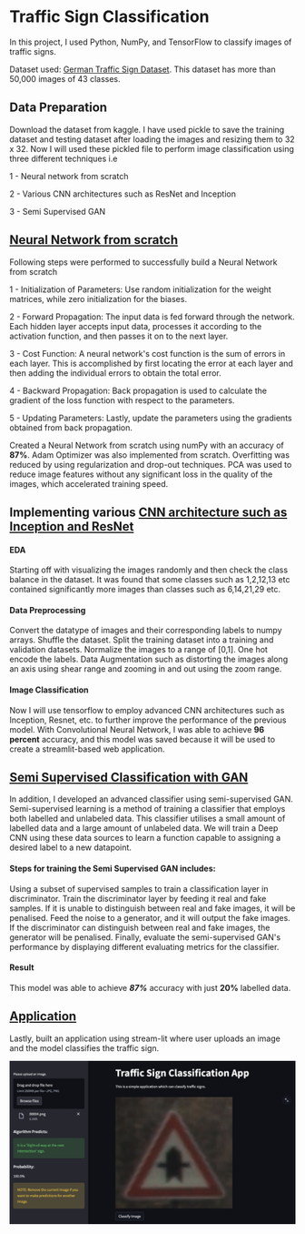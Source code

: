 # Traffic Sign Classification

In this project, I used Python, NumPy, and TensorFlow to classify images of traffic signs.

Dataset used: [German Traffic Sign Dataset](https://www.kaggle.com/datasets/meowmeowmeowmeowmeow/gtsrb-german-traffic-sign). This dataset has more than 50,000 images of 43 classes.

## Data Preparation
Download the dataset from kaggle. I have used pickle to save the training dataset and testing dataset after loading the images and resizing them to 32 x 32. Now I will used these pickled file to perform image classification using three different techniques i.e

1 - Neural network from scratch

2 - Various CNN architectures such as ResNet and Inception

3 - Semi Supervised GAN

## [Neural Network from scratch](https://github.com/raofida75/Image-Classification-Application/blob/main/1.%20NN%20from%20scratch/Traffic_Sign_Classifier_NumPy.ipynb)
Following steps were performed to successfully build a Neural Network from scratch

1 - Initialization of Parameters: Use random initialization for the weight matrices, while zero initialization for the biases.

2 - Forward Propagation: The input data is fed forward through the network. Each hidden layer accepts input data, processes it according to the activation function, and then passes it on to the next layer.

3 - Cost Function: A neural network's cost function is the sum of errors in each layer. This is accomplished by first locating the error at each layer and       then adding the individual errors to obtain the total error.

4 - Backward Propagation: Back propagation is used to calculate the gradient of the loss function with respect to the parameters.

5 - Updating Parameters: Lastly, update the parameters using the gradients obtained from back propagation.

Created a Neural Network from scratch using numPy with an accuracy of <b>87%</b>. Adam Optimizer was also implemented from scratch. Overfitting was reduced by using regularization and drop-out techniques. PCA was used to reduce image features without any significant loss in the quality of the images, which accelerated training speed. 

## Implementing various [CNN architecture such as Inception and ResNet](https://github.com/raofida75/Image-Classification-Application/blob/main/2.%20CNN/Traffic_Sign_Classifier_Keras.ipynb)
#### EDA
Starting off with visualizing the images randomly and then check the class balance in the dataset. It was found that some classes such as 1,2,12,13 etc contained significantly more images than classes such as 6,14,21,29 etc.
#### Data Preprocessing
Convert the datatype of images and their corresponding labels to numpy arrays.
Shuffle the dataset.
Split the training dataset into a training and validation datasets.
Normalize the images to a range of [0,1].
One hot encode the labels.
Data Augmentation such as distorting the images along an axis using shear range and zooming in and out using the zoom range.
#### Image Classification
Now I will use tensorflow to employ advanced CNN architectures such as Inception, Resnet, etc. to further improve the performance of the previous model.
With Convolutional Neural Network, I was able to achieve <b>96 percent</b> accuracy, and this model was saved because it will be used to create a streamlit-based web application.

## [Semi Supervised Classification with GAN](https://github.com/raofida75/Image-Classification-Application/blob/main/3.%20Semi-supervised%20GAN/Semi_Supervised_Classification_with_GAN.ipynb) 
In addition, I developed an advanced classifier using semi-supervised GAN. Semi-supervised learning is a method of training a classifier that employs both labelled and unlabeled data. This classifier utilises a small amount of labelled data and a large amount of unlabeled data. We will train a Deep CNN using these data sources to learn a function capable to assigning a desired label to a new datapoint. 

#### Steps for training the Semi Supervised GAN includes: 
  Using a subset of supervised samples to train a classification layer in discriminator.
  Train the discriminator layer by feeding it real and fake samples. If it is unable to distinguish between real and fake images, it will be penalised.
  Feed the noise to a generator, and it will output the fake images. If the discriminator can distinguish between real and fake images, the generator will  be penalised.
  Finally, evaluate the semi-supervised GAN's performance by displaying different evaluating metrics for the classifier.
#### Result
This model was able to achieve <i><b>87%</b></i> accuracy with just <b>20%</b> labelled data.

## [Application](https://github.com/raofida75/Image-Classification-Application/blob/main/app.py)
Lastly, built an application using stream-lit where user uploads an image and the model classifies the traffic sign.
<p align="center">
<img src="https://github.com/raofida75/Image-Classification-Application/blob/main/APP.png" width="750"/>
</p>
